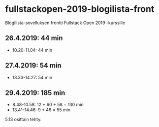 # fullstackopen-2019-blogilista-front
Blogilista-sovelluksen frontti Fullstack Open 2019 -kurssille

## 26.4.2019: 44 min
- 10.20-11.04: 44 min

## 27.4.2019: 54 min
- 13.33-14.27: 54 min

## 29.4.2019: 185 min
- 8.48-10.58: 12 + 60 + 58 = 130 min
- 13.41-14.46: 9 + 46 = 55 min

5.13 osittain tehty.